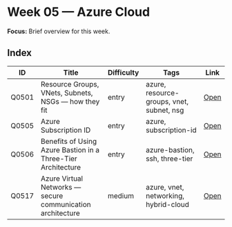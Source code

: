 # Week 05 — Azure Cloud

**Focus:** Brief overview for this week.

## Index
| ID | Title | Difficulty | Tags | Link |
|---|---|---|---|---|
| Q0501 | Resource Groups, VNets, Subnets, NSGs — how they fit | entry | azure, resource-groups, vnet, subnet, nsg | [Open](questions/Q0501-azure-rg-vnet-subnet-nsg.md) |
| Q0505 | Azure Subscription ID | entry | azure, subscription-id | [Open](questions/Q0505-azure-subcription-id.md) |
| Q0506 | Benefits of Using Azure Bastion in a Three-Tier Architecture | entry | azure-bastion, ssh, three-tier | [Open](questions/Q0506-azure-AzureBastion.md) |
| Q0517 | Azure Virtual Networks — secure communication architecture | medium | azure, vnet, networking, hybrid-cloud | [Open](questions/Q0517-azure-virtual-networks.md) |
